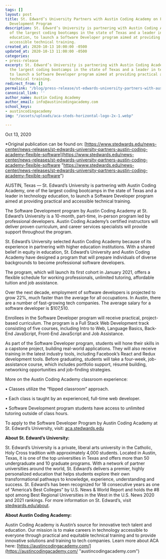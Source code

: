 ```yaml
---
tags: []
layout: post
title: St. Edward’s University Partners with Austin Coding Academy on Flexible Software
  Development Program
description: St. Edward’s University is partnering with Austin Coding Academy, one
  of the largest coding bootcamps in the state of Texas and a leader in technology
  education, to launch a Software Developer program aimed at providing practical and
  accessible technical training.
created_at: 2020-10-13 10:00:00 -0500
updated_at: 2020-10-13 11:00:00 -0500
categories:
- press-release
excerpt: St. Edward’s University is partnering with Austin Coding Academy, one of
  the largest coding bootcamps in the state of Texas and a leader in technology education,
  to launch a Software Developer program aimed at providing practical and accessible
  technical training.
redirect_from: []
permalink: "/blog/press-release/st-edwards-university-partners-with-austin-coding-academy/"
canonical_link: ''
author_name: Austin Coding Academy
author_email: info@austincodingacademy.com
school_keys:
- austincodingacademy
img: "/assets/uploads/aca-steds-horizontal-logo-2x-1.webp"

---
```

Oct 13, 2020

\*Original publication can be found on: [https://www.stedwards.edu/news-center/news-releases/st-edwards-university-partners-austin-coding-academy-flexible-software](https://www.stedwards.edu/news-center/news-releases/st-edwards-university-partners-austin-coding-academy-flexible-software "https://www.stedwards.edu/news-center/news-releases/st-edwards-university-partners-austin-coding-academy-flexible-software")

AUSTIN, Texas — St. Edward’s University is partnering with Austin Coding Academy, one of the largest coding bootcamps in the state of Texas and a leader in technology education, to launch a Software Developer program aimed at providing practical and accessible technical training.

The Software Development program by Austin Coding Academy at St. Edward’s University is a 10-month, part-time, in-person program led by professional developers. Austin Coding Academy’s certified instructors will deliver proven curriculum, and career services specialists will provide support throughout the program.

St. Edward’s University selected Austin Coding Academy because of its experience in partnering with higher education institutions. With a shared belief in equity in education, St. Edward’s University and Austin Coding Academy have designed a program that will prepare individuals of diverse backgrounds to become professional software developers.

The program, which will launch its first cohort in January 2021, offers a flexible schedule for working professionals, unlimited tutoring, affordable tuition and job assistance.

Over the next decade, employment of software developers is projected to grow 22%, much faster than the average for all occupations. In Austin, there are a number of fast-growing tech companies. The average salary for a software developer is $107,510.

Enrollees in the Software Developer program will receive practical, project-based curriculum. The program is a Full Stack Web Development track consisting of five courses, including Intro to Web, Language Basics, Back-End JavaScript, Front-End JavaScript and Job Assistance.

As part of the Software Developer program, students will hone their skills in a capstone project, building real-world applications. They will also receive training in the latest industry tools, including Facebook’s React and Redux development tools. Before graduating, students will take a four-week, job-assistance course, which includes portfolio support, résumé building, networking opportunities and job-finding strategies.

More on the Austin Coding Academy classroom experience:

• Classes utilize the “flipped classroom” approach.

• Each class is taught by an experienced, full-time web developer.

• Software Development program students have access to unlimited tutoring outside of class hours.

To apply to the Software Developer Program by Austin Coding Academy at St. Edward’s University, visit: [aca.stedwards.edu](http://aca.stedwards.edu/ "aca.stedwards.edu")

**About St. Edward’s University:**

St. Edward’s University is a private, liberal arts university in the Catholic, Holy Cross tradition with approximately 4,000 students. Located in Austin, Texas, it is one of the top universities in Texas and offers more than 50 undergraduate and 10 graduate programs. With a network of partner universities around the world, St. Edward’s delivers a premier, highly personalized education that helps students explore their own transformational pathways to knowledge, experience, understanding and success. St. Edward’s has been recognized for 18 consecutive years as one of “America’s Best Colleges” by U.S. News & World Report and holds the #8 spot among Best Regional Universities in the West in the U.S. News 2020 and 2021 rankings. For more information on St. Edward’s, visit [stedwards.edu/about](https://www.stedwards.edu/about-st-edwards-university "stedwards.edu/about-st-edwards-university").

**About Austin Coding Academy:**

Austin Coding Academy is Austin’s source for innovative tech talent and education. Our mission is to make careers in technology accessible to everyone through practical and equitable technical training and to provide innovative solutions and training to tech companies. Learn more about ACA here: [https://austincodingacademy.com/](https://austincodingacademy.com/ "austincodingacademy.com")